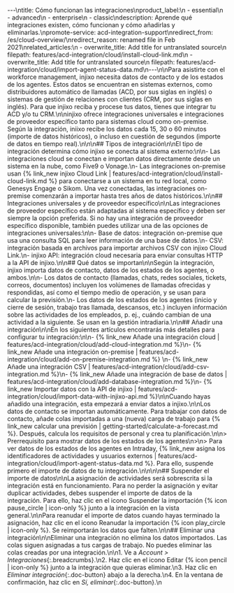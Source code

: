 ---\ntitle: Cómo funcionan las integraciones\nproduct_label:\n  - essential\n  - advanced\n  - enterprise\n  - classic\ndescription: Aprende qué integraciones existen, cómo funcionan y cómo añadirlas y eliminarlas.\npromote-service: acd-integration-support\nredirect_from: /es/cloud-overview/\nredirect_reason: renamed file in Feb 2021\nrelated_articles:\n  - overwrite_title: Add title for untranslated source\n    filepath: features/acd-integration/cloud/install-cloud-link.md\n  - overwrite_title: Add title for untranslated source\n    filepath: features/acd-integration/cloud/import-agent-status-data.md\n---\n\nPara asistirte con el workforce management, injixo necesita datos de contacto y de los estados de los agentes. Estos datos se encuentran en sistemas externos, como distribuidores automático de llamadas (ACD, por sus siglas en inglés) o sistemas de gestión de relaciones con clientes (CRM, por sus siglas en inglés). Para que injixo reciba y procese tus datos, tienes que integrar tu ACD y/o tu CRM.\n\ninjixo ofrece integraciones universales e integraciones de proveedor específico tanto para sistemas cloud como on-premise. Según la integración, iniixo recibe los datos cada 15, 30 o 60 minutos (importe de datos históricos), o incluso en cuestión de segundos (importe de datos en tiempo real).\n\n\n## Tipos de integración\n\nEl tipo de integración determina cómo injixo se conecta al sistema externo:\n\n- Las integraciones cloud se conectan e importan datos directamente desde un sistema en la nube, como Five9 o Vonage.\n- Las integraciones on-premise usan {% link_new injixo Cloud Link | features/acd-integration/cloud/install-cloud-link.md %} para conectarse a un sistema en tu red local, como Genesys Engage o Sikom. Una vez conectadas, las integraciones on-premise comenzarán a importar hasta tres años de datos históricos.\n\n## Integraciones universales y de proveedor específico\n\nLas integraciones de proveedor específico están adaptadas al sistema específico y deben ser siempre la opción preferida. Si no hay una integración de proveedor específico disponible, también puedes utilizar una de las opciones de integraciones universales:\n\n- Base de datos: integración on-premise que usa una consulta SQL para leer información de una base de datos.\n- CSV: integración basada en archivos para importar archivos CSV con injixo Cloud Link.\n- injixo API: integración cloud necesaria para enviar consultas HTTP a la API de injixo.\n\n## Qué datos se importan\n\nSegún la integración, injixo importa datos de contacto, datos de los estados de los agentes, o ambos.\n\n- Los datos de contacto (llamadas, chats, redes sociales, tickets, correos, documentos) incluyen los volúmenes de llamadas ofrecidas y respondidas, así como el tiempo medio de operación, y se usan para calcular la previsión.\n- Los datos de los estados de los agentes (inicio y cierre de sesión, trabajo tras llamada, descansos, etc.) incluyen información sobre las actividades de los empleados, p.&nbsp;ej., cuándo cambian de una actividad a la siguiente. Se usan en la gestión intradiaria.\n\n## Añadir una integración\n\nEn los siguientes artículos encontrarás más detalles para configurar tu integración:\n\n- {% link_new Añade una integración cloud | features/acd-integration/cloud/add-cloud-integration.md %}\n- {% link_new Añade una integración on-premise  | features/acd-integration/cloud/add-on-premise-integration.md %} \n- {% link_new Añade una integración CSV  | features/acd-integration/cloud/add-csv-integration.md %}\n- {% link_new Añade una integración de base de datos | features/acd-integration/cloud/add-database-integration.md %}\n- {% link_new Importar datos con la API de injixo | features/acd-integration/cloud/import-data-with-injixo-api.md %}\n\nCuando hayas añadido una integración, esta empezará a enviar datos a injixo.\n\nLos datos de contacto se importan automáticamente. Para trabajar con datos de contacto, añade colas importadas a una (nueva) carga de trabajo para {% link_new calcular una previsión | getting-started/calculate-a-forecast.md %}. Después, calcula los requisitos de personal y crea tu planificación.\n\n> Prerrequisito para mostrar datos de los estados de los agentes\n>\n> Para ver datos de los estados de los agentes en Intraday, {% link_new asigna los identificadores de actividades y usuarios externos | features/acd-integration/cloud/import-agent-status-data.md %}. Para ello, suspende primero el importe de datos de tu integración.\n\n<!-- add list of articles? or generic steps? -->\n\n## Suspender el importe de datos\n\nLa asignación de actividades será sobrescrita si la integración está en funcionamiento. Para no perder la asignación y evitar duplicar actividades, debes suspender el importe de datos de la integración. Para ello, haz clic en el icono Suspender la importación {% icon pause_circle | icon-only %} junto a la integración en la vista general.\n\nPara reanudar el importe de datos cuando hayas terminado la asignación, haz clic en el icono Reanudar la importación {% icon play_circle | icon-only %}. Se reimportarán los datos que falten.\n\n## Eliminar una integración\n\nEliminar una integración no elimina los datos importados. Las colas siguen asignadas a tus cargas de trabajo. No puedes eliminar las colas creadas por una integración.\n\n1. Ve a _Account > Integraciones_{:.breadcrumbs}.\n2. Haz clic en el icono Editar {% icon pencil | icon-only %} junto a la integración que quieras eliminar.\n3. Haz clic en _Eliminar integración_{:.doc-button} abajo a la derecha.\n4. En la ventana de confirmación, haz clic en _Sí, eliminar_{:.doc-button}.\n